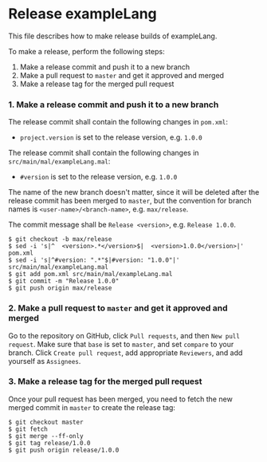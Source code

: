 # Release exampleLang

This file describes how to make release builds of exampleLang.

To make a release, perform the following steps:

1. Make a release commit and push it to a new branch
2. Make a pull request to `master` and get it approved and merged
3. Make a release tag for the merged pull request

### 1. Make a release commit and push it to a new branch

The release commit shall contain the following changes in `pom.xml`:

- `project.version` is set to the release version, e.g. `1.0.0`

The release commit shall contain the following changes in `src/main/mal/exampleLang.mal`:

- `#version` is set to the release version, e.g. `1.0.0`

The name of the new branch doesn't matter, since it will be deleted after the release commit has been merged to `master`, but the convention for branch names is `<user-name>/<branch-name>`, e.g. `max/release`.

The commit message shall be `Release <version>`, e.g. `Release 1.0.0`.

```
$ git checkout -b max/release
$ sed -i 's|^  <version>.*</version>$|  <version>1.0.0</version>|' pom.xml
$ sed -i 's|^#version: ".*"$|#version: "1.0.0"|' src/main/mal/exampleLang.mal
$ git add pom.xml src/main/mal/exampleLang.mal
$ git commit -m "Release 1.0.0"
$ git push origin max/release
```

### 2. Make a pull request to `master` and get it approved and merged

Go to the repository on GitHub, click `Pull requests`, and then `New pull request`. Make sure that `base` is set to `master`, and set `compare` to your branch. Click `Create pull request`, add appropriate `Reviewers`, and add yourself as `Assignees`.

### 3. Make a release tag for the merged pull request

Once your pull request has been merged, you need to fetch the new merged commit in `master` to create the release tag:

```
$ git checkout master
$ git fetch
$ git merge --ff-only
$ git tag release/1.0.0
$ git push origin release/1.0.0
```
